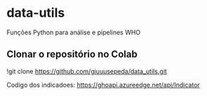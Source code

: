 # data-utils
Funções Python para análise e pipelines WHO


## Clonar o repositório no Colab
!git clone https://github.com/giuuusepeda/data_utils.git

Codigo dos indicadoes: https://ghoapi.azureedge.net/api/Indicator
